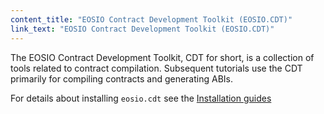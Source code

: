 ```yaml
---
content_title: "EOSIO Contract Development Toolkit (EOSIO.CDT)"
link_text: "EOSIO Contract Development Toolkit (EOSIO.CDT)"
---
```


The EOSIO Contract Development Toolkit, CDT for short, is a collection of tools related to contract compilation. Subsequent tutorials use the CDT primarily for compiling contracts and generating ABIs.

For details about installing `eosio.cdt` see the [Installation guides](../10_installation-guides)

